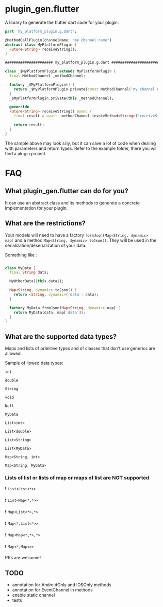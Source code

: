 # plugin_gen.flutter
A library to generate the flutter dart code for your plugin.

``` dart
part 'my_platform_plugin.g.dart';

@MethodCallPlugin(channelName: "my channel name")
abstract class MyPlatformPlugin {
  Future<String> receiveString();
}

###################### my_platform_plugin.g.dart ################################

class _$MyPlatformPlugin extends MyPlatformPlugin {
  final MethodChannel _methodChannel;

  factory _$MyPlatformPlugin() {
    return _$MyPlatformPlugin.private(const MethodChannel('my channel name'));
  }
  _$MyPlatformPlugin.private(this._methodChannel);

  @override
  Future<String> receiveString() async {
    final result = await _methodChannel.invokeMethod<String>('receiveString');

    return result;
  }
}
```

The sample above may look silly, but it can save a lot of code when dealing with parameters and return types.
Refer to the example folder, there you will find a plugin project.

# FAQ

## What plugin_gen.flutter can do for you?

It can use an abstract class and its methods to generate a concrete implementation for your plugin.

## What are the restrictions?
Your models will need to have a factory `formJson(Map<String, dynamic> map)` and a method `Map<String, dynamic> toJson()`. They will be used in the serialization/deserialization of your data.

Something like : 

``` dart

class MyData {
  final String data;

  MyOtherData({this.data});

  Map<String, dynamic> toJson() {
    return <String, dynamic>{'data': data};
  }

  factory MyData.fromJson(Map<String, dynamic> map) {
    return MyData(data: map['data']);
  }
}

```



## What are the supported data types?
Maps and lists of primitive types and of classes that don't use generics are allowed.

Sample of llowed data types:

`int`

`double`

`String`

`void`

`Null`

`MyData`

`List<int>`

`List<double>`

`List<String>`

`List<MyData>`

`Map<String, int>`

`Map<String, MyData>`


### Lists of list or lists of map or maps of list are **NOT** supported
:exclamation: `List<List<*>>` 

:exclamation: `List<Map<*,*>>`

:exclamation: `Map<List<*>,*>`

:exclamation: `Map<*,List<*>>`

:exclamation: `Map<Map<*,*>,*>`

:exclamation: `Map<*,Map<>>`

PRs are welcome!


## TODO

- annotation for AndroidOnly and IOSOnly methods
- annotation for EventChannel in methods
- enable static channel
- tests
